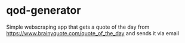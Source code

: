 # qod-generator
Simple webscraping app that gets a quote of the day from https://www.brainyquote.com/quote_of_the_day and sends it via email
